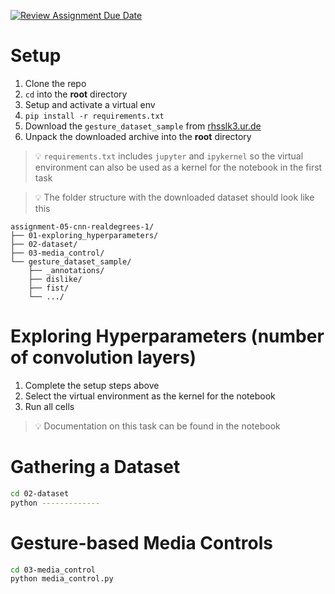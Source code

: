 [![Review Assignment Due Date](https://classroom.github.com/assets/deadline-readme-button-22041afd0340ce965d47ae6ef1cefeee28c7c493a6346c4f15d667ab976d596c.svg)](https://classroom.github.com/a/BOO70ufO)

# Setup

1. Clone the repo
2. `cd` into the **root** directory
3. Setup and activate a virtual env
4. `pip install -r requirements.txt`
5. Download the `gesture_dataset_sample` from [rhsslk3.ur.de](https://rhsslk3.ur.de/~sca04209/gesture_dataset_sample.zip)
6. Unpack the downloaded archive into the **root** directory

> 💡 `requirements.txt` includes `jupyter` and `ipykernel` so the virtual environment can also be used as a kernel for the notebook in the first task

> 💡 The folder structure with the downloaded dataset should look like this
```
assignment-05-cnn-realdegrees-1/
├── 01-exploring_hyperparameters/
├── 02-dataset/
├── 03-media_control/
└── gesture_dataset_sample/
    ├── _annotations/
    ├── dislike/
    ├── fist/
    └── .../
```

# Exploring Hyperparameters (number of convolution layers)

1. Complete the setup steps above
2. Select the virtual environment as the kernel for the notebook
3. Run all cells

> 💡 Documentation on this task can be found in the notebook

# Gathering a Dataset 

```sh
cd 02-dataset
python -------------
```

# Gesture-based Media Controls

```sh
cd 03-media_control
python media_control.py
```
